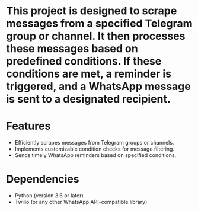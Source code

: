 # This project is designed to scrape messages from a specified Telegram group or channel. It then processes these messages based on predefined conditions. If these conditions are met, a reminder is triggered, and a WhatsApp message is sent to a designated recipient.

# Features  
+ Efficiently scrapes messages from Telegram groups or channels.  
+ Implements customizable condition checks for message filtering.  
+ Sends timely WhatsApp reminders based on specified conditions.
# Dependencies  
+ Python (version 3.6 or later)  
+ Twilio (or any other WhatsApp API-compatible library)  
